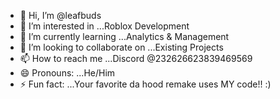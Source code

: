 - 👋 Hi, I’m @leafbuds
- 👀 I’m interested in ...Roblox Development
- 🌱 I’m currently learning ...Analytics & Management
- 💞️ I’m looking to collaborate on ...Existing Projects
- 📫 How to reach me ...Discord @232626623839469569
- 😄 Pronouns: ...He/Him 
- ⚡ Fun fact: ...Your favorite da hood remake uses MY code!! :)
